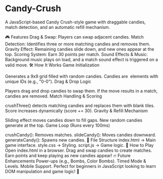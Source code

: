 # Candy-Crush
A JavaScript-based Candy Crush-style game with draggable candies, match detection, and an automatic refill mechanism.

🎮 Features
Drag & Swap: Players can swap adjacent candies.
Match Detection: Identifies three or more matching candies and removes them.
Gravity Effect: Remaining candies slide down, and new ones appear at the top.
Scoring System: Earn 30 points per match.
Sound Effects & Music: Background music plays on load, and a match sound effect is triggered on a valid move.
🛠️ How It Works
Game Initialization

Generates a 9x9 grid filled with random candies.
Candies are <img> elements with unique IDs (e.g., "0-0").
Drag & Drop Logic

Players drag and drop candies to swap them.
If the move results in a match, candies are removed.
Match Handling & Scoring

crushThree() detects matching candies and replaces them with blank tiles.
Score increases dynamically (score += 30).
Gravity & Refill Mechanism

Sliding effect moves candies down to fill gaps.
New random candies generate at the top.
Game Loop (Runs every 100ms)

crushCandy(): Removes matches.
slideCandy(): Moves candies downward.
generateCandy(): Spawns new candies.
📂 File Structure
index.html → Main game interface.
style.css → Styling.
script.js → Game logic.
🚀 How to Play
Open index.html in a browser.
Drag and swap candies to create matches.
Earn points and keep playing as new candies appear!
🔥 Future Enhancements
Power-ups (e.g., Bombs, Color Bombs).
Timed Mode & Levels.
Mobile Support.
Perfect for beginners in JavaScript looking to learn DOM manipulation and game logic! 🎯
